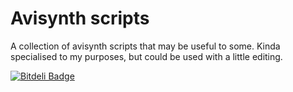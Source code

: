 Avisynth scripts
================

A collection of avisynth scripts that may be useful to some. Kinda specialised to my purposes, but could be used with a little editing.


[![Bitdeli Badge](https://d2weczhvl823v0.cloudfront.net/sharktamer/avisynth-scripts/trend.png)](https://bitdeli.com/free "Bitdeli Badge")

